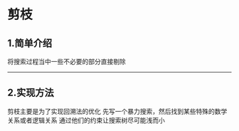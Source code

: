 # 剪枝

## 1.简单介绍
将搜索过程当中一些不必要的部分直接剔除

***

## 2.实现方法
剪枝主要是为了实现回溯法的优化
先写一个暴力搜索，然后找到某些特殊的数学关系或者逻辑关系
通过他们的约束让搜索树尽可能浅而小